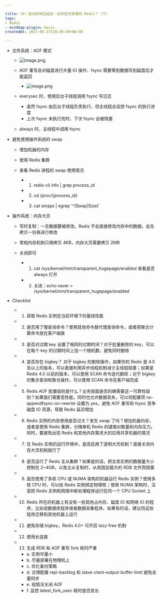 ```yaml
---

title: 19｜波动的响应延迟：如何应对变慢的 Redis？（下）
tags:
- Redis
- mindmap-plugin: basic
createdAt: 2023-05-23T20:49:49+08:00

---
```


- 文件系统：AOF 模式
  - ![image.png](https://cdn.jsdelivr.net/gh/11ze/static/images/redis-19-1.png)


  - AOF 重写会对磁盘进行大量 IO 操作，fsync 需要等到数据写到磁盘后才能返回
    - ![image.png](https://cdn.jsdelivr.net/gh/11ze/static/images/redis-19-2.png)

  - everysec 时，使用后台子线程调用 fsync 写日志

    - 虽然 fsync 由后台子线程负责执行，但主线程会监控 fsync 的执行进度
    - 上次 fsync 未执行完时，下次 fsync 会被阻塞

  - always 时，主线程中调用 fsync

- 避免使用操作系统的 swap

  - 增加机器的内存
  - 使用 Redis 集群
  - 查看 Redis 进程的 swap 使用情况

    - 1. redis-cli info | grep process_id
    - 2. cd /proc/{process_id}
    - 3. cat smaps | egrep '^(Swap|Size)'

- 操作系统：内存大页

  - 写时复制：一旦数据要被修改，Redis 不会直接修改内存中的数据，会先拷贝一份再进行修改
  - 常规内存机制只用拷贝 4KB，内存大页需要拷贝 2MB
  - 关闭即可

    - 1. cat /sys/kernel/mm/transparent_hugepage/enabled 查看是否 always 打开
    - 2. 关闭：echo never > /sys/kernel/mm/transparent_hugepage/enabled

- Checklist

  - 1. 获取 Redis 实例在当前环境下的基线性能
  - 2. 是否用了慢查询命令？使用其他命令替代慢查询命令，或者把聚合计算命令放在客户端做
  - 3. 是否对过期 key 设置了相同的过期时间？对于批量删除的 key，可以在每个 key 的过期时间上加一个随机数，避免同时删除
  - 4. 是否存在 bigkey？ 对于 bigkey 的删除操作，如果你的 Redis 是 4.0 及以上的版本，可以直接利用异步线程机制减少主线程阻塞；如果是 Redis 4.0 以前的版本，可以使用 SCAN 命令迭代删除；对于 bigkey 的集合查询和聚合操作，可以使用 SCAN 命令在客户端完成
  - 5. Redis AOF 配置级别是什么？业务层面是否的确需要这一可靠性级别？如果我们需要高性能，同时也允许数据丢失，可以将配置项 no-appendfsync-on-rewrite 设置为 yes，避免 AOF 重写和 fsync 竞争磁盘 IO 资源，导致 Redis 延迟增加
  - 6. Redis 实例的内存使用是否过大？发生 swap 了吗？增加机器内存，或者是使用 Redis 集群，分摊单机 Redis 的键值对数量和内存压力。同时，要避免出现 Redis 和其他内存需求大的应用共享机器的情况
  - 7. 在 Redis 实例的运行环境中，是否启用了透明大页机制？直接关闭内存大页机制就行了
  - 8. 是否运行了 Redis 主从集群？如果是的话，把主库实例的数据量大小控制在 2~4GB，以免主从复制时，从库因加载大的 RDB 文件而阻塞
  - 9. 是否使用了多核 CPU 或 NUMA 架构的机器运行 Redis 实例？使用多核 CPU 时，可以给 Redis 实例绑定物理核；使用 NUMA 架构时，注意把 Redis 实例和网络中断处理程序运行在同一个 CPU Socket 上
  - 10. Redis 所在的机器上有没有一些其他占内存、磁盘 IO 和网络 IO 的程序，比如说数据库程序或者数据采集程序。如果有的话，建议将这些程序迁移到其他机器上运行
  - 11. 避免存储 bigkey，Redis 4.0+ 可开启 lazy-free 机制
  - 12. 使用长连接
  - 13. 生成 RDB 和 AOF 重写 fork 耗时严重

    - a. 实例尽量小
    - b. 尽量部署在物理机上
    - c. 优化备份策略
    - d. 合理配置 repl-backlog 和 slave-clent-output-buffer-limit 避免全量同步
    - e. 视情况关闭 AOF
    - f. 监控 latest_fork_usec 耗时是否变长

